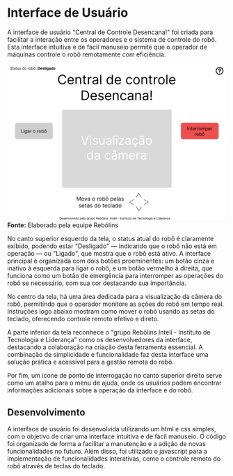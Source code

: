 # Interface de Usuário

A interface de usuário "Central de Controle Desencana!" foi criada para facilitar a interação entre os operadores e o sistema de controle do robô. Esta interface intuitiva e de fácil manuseio permite que o operador de máquinas controle o robô remotamente com eficiência.

![Central de controle Desencana!](../../static/img/interface_principal.png)
**Fonte:** Elaborado pela equipe Rebólins

No canto superior esquerdo da tela, o status atual do robô é claramente exibido, podendo estar "Desligado" — indicando que o robô não está em operação — ou "Ligado", que mostra que o robô está ativo. A interface principal é organizada com dois botões proeminentes: um botão cinza e inativo à esquerda para ligar o robô, e um botão vermelho à direita, que funciona como um botão de emergência para interromper as operações do robô se necessário, com sua cor destacando sua importância.

No centro da tela, há uma área dedicada para a visualização da câmera do robô, permitindo que o operador monitore as ações do robô em tempo real. Instruções logo abaixo mostram como mover o robô usando as setas do teclado, oferecendo controle remoto efetivo e direto.

A parte inferior da tela reconhece o "grupo Rebôlins Inteli - Instituto de Tecnologia e Liderança" como os desenvolvedores da interface, destacando a colaboração na criação desta ferramenta essencial. A combinação de simplicidade e funcionalidade faz desta interface uma solução prática e acessível para a gestão remota do robô.

Por fim, um ícone de ponto de interrogação no canto superior direito serve como um atalho para o menu de ajuda, onde os usuários podem encontrar informações adicionais sobre a operação da interface e do robô.

## Desenvolvimento

A interface de usuário foi desenvolvida utilizando um html e css simples, com o objetivo de criar uma interface intuitiva e de fácil manuseio. O código foi organizado de forma a facilitar a manutenção e a adição de novas funcionalidades no futuro. Além disso, foi utilizado o javascript para a implementação de funcionalidades interativas, como o controle remoto do robô através de teclas do teclado.